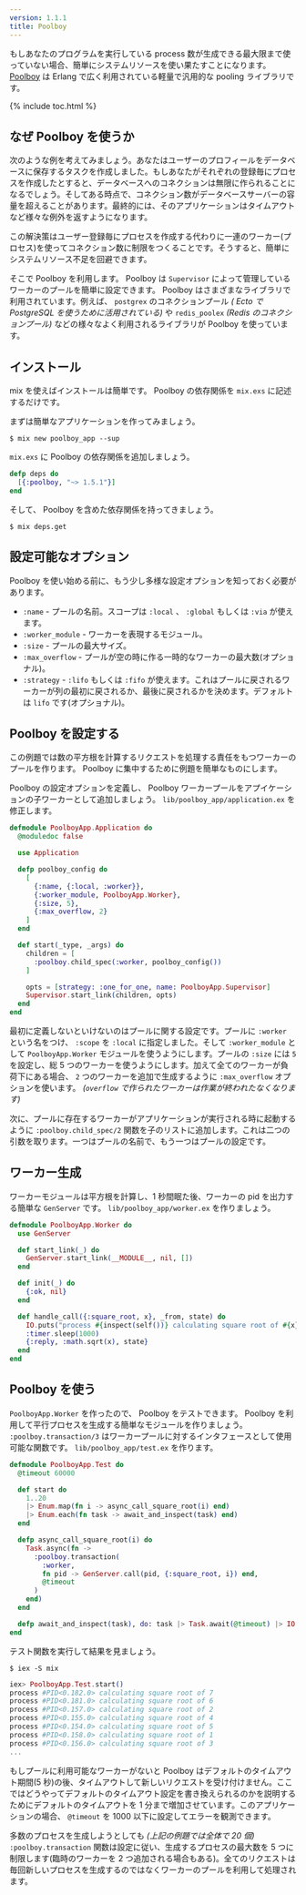```yaml
---
version: 1.1.1
title: Poolboy
---
```


もしあなたのプログラムを実行している process 数が生成できる最大限まで使っていない場合、簡単にシステムリソースを使い果たすことになります。 [Poolboy](https://github.com/devinus/poolboy) は Erlang で広く利用されている軽量で汎用的な pooling ライブラリです。

{% include toc.html %}

## なぜ Poolboy を使うか

次のような例を考えてみましょう。あなたはユーザーのプロフィールをデータベースに保存するタスクを作成しました。もしあなたがそれぞれの登録毎にプロセスを作成したとすると、データベースへのコネクションは無限に作られることになるでしょう。そしてある時点で、コネクション数がデータベースサーバーの容量を超えることがあります。最終的には、そのアプリケーションはタイムアウトなど様々な例外を返すようになります。

この解決策はユーザー登録毎にプロセスを作成する代わりに一連のワーカー(プロセス)を使ってコネクション数に制限をつくることです。そうすると、簡単にシステムリソース不足を回避できます。

そこで Poolboy を利用します。 Poolboy は `Supervisor` によって管理しているワーカーのプールを簡単に設定できます。 Poolboy はさまざまなライブラリで利用されています。例えば、 `postgrex` のコネクションプール _( Ecto で PostgreSQL を使うために活用されている)_ や `redis_poolex` _(Redis のコネクションプール)_ などの様々なよく利用されるライブラリが Poolboy を使っています。

## インストール

mix を使えばインストールは簡単です。 Poolboy の依存関係を `mix.exs` に記述するだけです。

まずは簡単なアプリケーションを作ってみましょう。

```shell
$ mix new poolboy_app --sup
```

`mix.exs` に Poolboy の依存関係を追加しましょう。

```elixir
defp deps do
  [{:poolboy, "~> 1.5.1"}]
end
```

そして、 Poolboy を含めた依存関係を持ってきましょう。

```shell
$ mix deps.get
```

## 設定可能なオプション

Poolboy を使い始める前に、もう少し多様な設定オプションを知っておく必要があります。

- `:name` - プールの名前。スコープは `:local` 、 `:global` もしくは `:via` が使えます。
- `:worker_module` - ワーカーを表現するモジュール。
- `:size` - プールの最大サイズ。
- `:max_overflow` - プールが空の時に作る一時的なワーカーの最大数(オプショナル)。
- `:strategy` - `:lifo` もしくは `:fifo` が使えます。これはプールに戻されるワーカーが列の最初に戻されるか、最後に戻されるかを決めます。デフォルトは `lifo` です(オプショナル)。

## Poolboy を設定する

この例題では数の平方根を計算するリクエストを処理する責任をもつワーカーのプールを作ります。 Poolboy に集中するために例題を簡単なものにします。

Poolboy の設定オプションを定義し、 Poolboy ワーカープールをアプイケーションの子ワーカーとして追加しましょう。 `lib/poolboy_app/application.ex` を修正します。

```elixir
defmodule PoolboyApp.Application do
  @moduledoc false

  use Application

  defp poolboy_config do
    [
      {:name, {:local, :worker}},
      {:worker_module, PoolboyApp.Worker},
      {:size, 5},
      {:max_overflow, 2}
    ]
  end

  def start(_type, _args) do
    children = [
      :poolboy.child_spec(:worker, poolboy_config())
    ]

    opts = [strategy: :one_for_one, name: PoolboyApp.Supervisor]
    Supervisor.start_link(children, opts)
  end
end
```

最初に定義しないといけないのはプールに関する設定です。プールに `:worker` という名をつけ、 `:scope` を `:local` に指定しました。そして `:worker_module` として `PoolboyApp.Worker` モジュールを使うようにします。プールの `:size` には `5` を設定し、総 5 つのワーカーを使うようにします。加えて全てのワーカーが負荷下にある場合、 `2` つのワーカーを追加で生成するように `:max_overflow` オプションを使います。 _(`overflow` で作られたワーカーは作業が終われたなくなります)_

次に、プールに存在するワーカーがアプリケーションが実行される時に起動するように `:poolboy.child_spec/2` 関数を子のリストに追加します。これは二つの引数を取ります。一つはプールの名前で、もう一つはプールの設定です。

## ワーカー生成

ワーカーモジュールは平方根を計算し、1 秒間眠た後、ワーカーの pid を出力する簡単な `GenServer` です。 `lib/poolboy_app/worker.ex` を作りましょう。

```elixir
defmodule PoolboyApp.Worker do
  use GenServer

  def start_link(_) do
    GenServer.start_link(__MODULE__, nil, [])
  end

  def init(_) do
    {:ok, nil}
  end

  def handle_call({:square_root, x}, _from, state) do
    IO.puts("process #{inspect(self())} calculating square root of #{x}")
    :timer.sleep(1000)
    {:reply, :math.sqrt(x), state}
  end
end
```

## Poolboy を使う

`PoolboyApp.Worker` を作ったので、 Poolboy をテストできます。 Poolboy を利用して平行プロセスを生成する簡単なモジュールを作りましょう。 `:poolboy.transaction/3` はワーカープールに対するインタフェースとして使用可能な関数です。 `lib/poolboy_app/test.ex` を作ります。

```elixir
defmodule PoolboyApp.Test do
  @timeout 60000

  def start do
    1..20
    |> Enum.map(fn i -> async_call_square_root(i) end)
    |> Enum.each(fn task -> await_and_inspect(task) end)
  end

  defp async_call_square_root(i) do
    Task.async(fn ->
      :poolboy.transaction(
        :worker,
        fn pid -> GenServer.call(pid, {:square_root, i}) end,
        @timeout
      )
    end)
  end

  defp await_and_inspect(task), do: task |> Task.await(@timeout) |> IO.inspect()
end
```

テスト関数を実行して結果を見ましょう。

```shell
$ iex -S mix
```

```elixir
iex> PoolboyApp.Test.start()
process #PID<0.182.0> calculating square root of 7
process #PID<0.181.0> calculating square root of 6
process #PID<0.157.0> calculating square root of 2
process #PID<0.155.0> calculating square root of 4
process #PID<0.154.0> calculating square root of 5
process #PID<0.158.0> calculating square root of 1
process #PID<0.156.0> calculating square root of 3
...
```

もしプールに利用可能なワーカーがないと Poolboy はデフォルトのタイムアウト期間(5 秒)の後、タイムアウトして新しいリクエストを受け付けません。ここではどうやってデフォルトのタイムアウト設定を書き換えられるのかを説明するためにデフォルトのタイムアウトを 1 分まで増加させています。このアプリケーションの場合、 `@timeout` を 1000 以下に設定してエラーを観測できます。

多数のプロセスを生成しようとしても _(上記の例題では全体で 20 個)_ `:poolboy.transaction` 関数は設定に従い、生成するプロセスの最大数を 5 つに制限します(臨時のワーカーを 2 つ追加される場合もある)。全てのリクエストは毎回新しいプロセスを生成するのではなくワーカーのプールを利用して処理されます。
